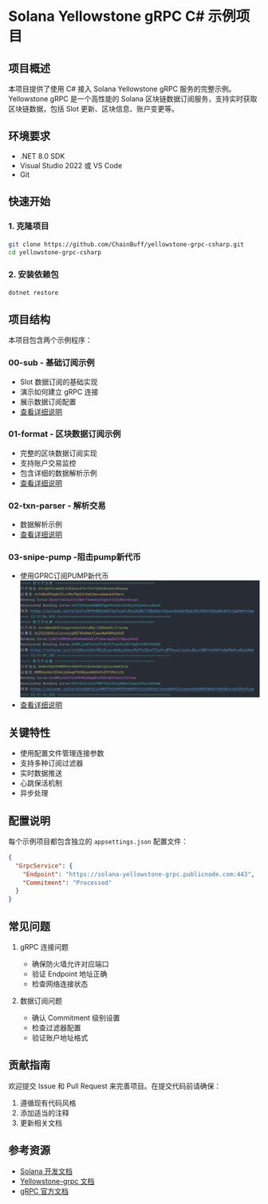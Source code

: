 
# Solana Yellowstone gRPC C# 示例项目

## 项目概述

本项目提供了使用 C# 接入 Solana Yellowstone gRPC 服务的完整示例。Yellowstone gRPC 是一个高性能的 Solana 区块链数据订阅服务，支持实时获取区块链数据，包括 Slot 更新、区块信息、账户变更等。

## 环境要求
- .NET 8.0 SDK
- Visual Studio 2022 或 VS Code
- Git

## 快速开始

### 1. 克隆项目

```bash
git clone https://github.com/ChainBuff/yellowstone-grpc-csharp.git
cd yellowstone-grpc-csharp
```

### 2. 安装依赖包

```bash
dotnet restore
```

## 项目结构

本项目包含两个示例程序：

### 00-sub - 基础订阅示例
- Slot 数据订阅的基础实现
- 演示如何建立 gRPC 连接
- 展示数据订阅配置
- [查看详细说明](./00-sub/)

### 01-format - 区块数据订阅示例
- 完整的区块数据订阅实现
- 支持账户交易监控
- 包含详细的数据解析示例
- [查看详细说明](./01-format/)


### 02-txn-parser - 解析交易
- 数据解析示例
- [查看详细说明](./02-txn-parser/)

### 03-snipe-pump -阻击pump新代币
- 使用GPRC订阅PUMP新代币
![本地路径](./png/01.png)
- [查看详细说明](./03-snipe-pump/)

## 关键特性

- 使用配置文件管理连接参数
- 支持多种订阅过滤器
- 实时数据推送
- 心跳保活机制
- 异步处理

## 配置说明

每个示例项目都包含独立的 `appsettings.json` 配置文件：

```json
{
  "GrpcService": {
    "Endpoint": "https://solana-yellowstone-grpc.publicnode.com:443",
    "Commitment": "Processed"
  }
}
```

## 常见问题

1. gRPC 连接问题
   - 确保防火墙允许对应端口
   - 验证 Endpoint 地址正确
   - 检查网络连接状态

2. 数据订阅问题
   - 确认 Commitment 级别设置
   - 检查过滤器配置
   - 验证账户地址格式

## 贡献指南

欢迎提交 Issue 和 Pull Request 来完善项目。在提交代码前请确保：

1. 遵循现有代码风格
2. 添加适当的注释
3. 更新相关文档

## 参考资源

- [Solana 开发文档](https://docs.solana.com/)
- [Yellowstone-grpc 文档](https://docs.helius.dev/yellowstone-grpc/getting-started)
- [gRPC 官方文档](https://grpc.io/docs/)

